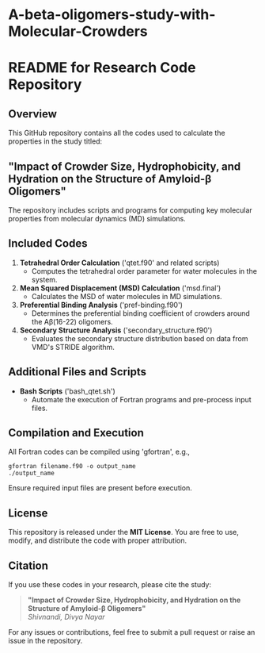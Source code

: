 # A-beta-oligomers-study-with-Molecular-Crowders


# README for Research Code Repository

## Overview
This GitHub repository contains all the codes used to calculate the properties in the study titled:

## "Impact of Crowder Size, Hydrophobicity, and Hydration on the Structure of Amyloid-β Oligomers"

The repository includes scripts and programs for computing key molecular properties from molecular dynamics (MD) simulations.

## Included Codes
1. **Tetrahedral Order Calculation** ('qtet.f90' and related scripts)
   - Computes the tetrahedral order parameter for water molecules in the system.
2. **Mean Squared Displacement (MSD) Calculation** ('msd.final')
   - Calculates the MSD of water molecules in MD simulations.
3. **Preferential Binding Analysis** ('pref-binding.f90')
   - Determines the preferential binding coefficient of crowders around the Aβ(16-22) oligomers.
4. **Secondary Structure Analysis** ('secondary_structure.f90')
   - Evaluates the secondary structure distribution based on data from VMD's STRIDE algorithm.

## Additional Files and Scripts
- **Bash Scripts** ('bash_qtet.sh')
  - Automate the execution of Fortran programs and pre-process input files.


## Compilation and Execution
All Fortran codes can be compiled using 'gfortran', e.g.,

    gfortran filename.f90 -o output_name
    ./output_name

Ensure required input files are present before execution.

## License
This repository is released under the **MIT License**. You are free to use, modify, and distribute the code with proper attribution.

## Citation  
If you use these codes in your research, please cite the study:  
> **"Impact of Crowder Size, Hydrophobicity, and Hydration on the Structure of Amyloid-β Oligomers"**  
> *Shivnandi, Divya Nayar*  

For any issues or contributions, feel free to submit a pull request or raise an issue in the repository.  



